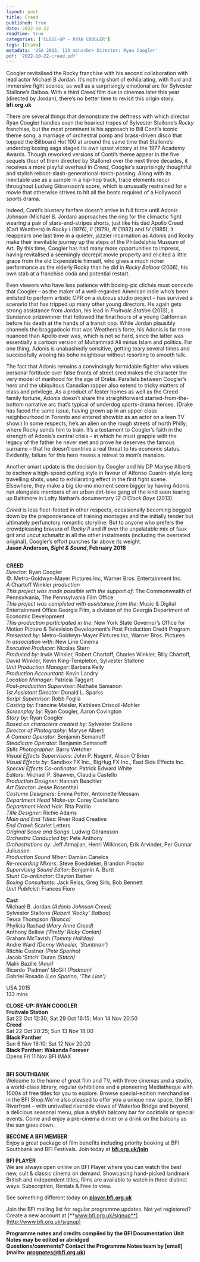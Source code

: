 ```yaml
---
layout: post
title: Creed
published: true
date: 2022-10-22
readtime: true
categories: ['CLOSE-UP - RYAN COOGLER']
tags: [Drama]
metadata: 'USA 2015, 133 mins<br> Director: Ryan Coogler'
pdf: '2022-10-22-creed.pdf'
---
```


Coogler revitalised the Rocky franchise with his second collaboration with lead actor Michael B Jordan. It’s nothing short of exhilarating, with fluid and immersive fight scenes, as well as a surprisingly emotional arc for Sylvester Stallone’s Balboa. With a third _Creed_ film due in cinemas later this year (directed by Jordan), there’s no better time to revisit this origin story.  
**bfi.org.uk**

There are several things that demonstrate the deftness with which director Ryan Coogler handles even the hoariest tropes of Sylvester Stallone’s _Rocky_ franchise, but the most prominent is his approach to Bill Conti’s iconic theme song, a marriage of orchestral pomp and brass-driven disco that topped the Billboard Hot 100 at around the same time that Stallone’s underdog boxing saga staged its own upset victory at the 1977 Academy Awards. Though reworked versions of Conti’s theme appear in the five sequels (four of them directed by Stallone) over the next three decades, it receives a more playful overhaul in _Creed_, Coogler’s surprisingly thoughtful and stylish reboot-slash-generational-torch-passing. Along with its inevitable use as a sample in a hip-hop track, trace elements recur throughout Ludwig Göransson’s score, which is unusually restrained for a movie that otherwise strives to hit all the beats required of a Hollywood sports drama.

Indeed, Conti’s blustery fanfare doesn’t arrive in full force until Adonis Johnson (Michael B. Jordan) approaches the ring for the climactic fight wearing a pair of stars-and-stripes shorts, just like his dad Apollo Creed (Carl Weathers) in _Rocky I_ (1976), _II_ (1979), _III_ (1982) and _IV_ (1985). It reappears one last time in a quieter, jazzier incarnation as Adonis and Rocky make their inevitable journey up the steps of the Philadelphia Museum of Art. By this time, Coogler has had many more opportunities to impress, having revitalised a seemingly decrepit movie property and elicited a little grace from the old Expendable himself, who gives a much richer performance as the elderly Rocky than he did in _Rocky Balboa_ (2006), his own stab at a franchise coda and potential restart.

Even viewers who have less patience with boxing-pic clichés must concede that Coogler – as the maker of a well-regarded American indie who’s been enlisted to perform artistic CPR on a dubious studio project – has survived a scenario that has tripped up many other young directors. He again gets strong assistance from Jordan, his lead in _Fruitvale Station_ (2013), a Sundance prizewinner that followed the final hours of a young Californian before his death at the hands of a transit cop. While Jordan plausibly channels the braggadocio that was Weathers’s forte, his Adonis is far more nuanced than Apollo ever was, which is not so hard, since the latter was essentially a cartoon version of Muhammad Ali minus Islam and politics. For one thing, Adonis is unabashedly sensitive, getting teary several times and successfully wooing his boho neighbour without resorting to smooth talk.

The fact that Adonis remains a convincingly formidable fighter who values personal fortitude over false fronts of street cred makes the character the very model of manhood for the age of Drake. Parallels between Coogler’s hero and the ubiquitous Canadian rapper also extend to tricky matters of class and privilege. As a product of foster homes as well as the Creed family fortune, Adonis doesn’t share the straightforward started-from-the-bottom narrative arc that’s typical of underdog sports-drama heroes. (Drake has faced the same issue, having grown up in an upper-class neighbourhood in Toronto and entered showbiz as an actor on a teen TV show.) In some respects, he’s an alien on the rough streets of north Philly, where Rocky sends him to train.  It’s a testament to Coogler’s faith in the strength of Adonis’s central crisis – in which he must grapple with the legacy of the father he never met and prove he deserves the famous surname – that he doesn’t contrive a real threat to his economic status. Evidently, failure for this hero means a retreat to mom’s mansion.

Another smart update is the decision by Coogler and his DP Maryse Alberti to eschew a high-speed cutting style in favour of Alfonso Cuarón-style long travelling shots, used to exhilarating effect in the first fight scene. Elsewhere, they make a big slo-mo moment seem bigger by having Adonis run alongside members of an urban dirt-bike gang of the kind seen tearing up Baltimore in Lofty Nathan’s documentary _12 O’Clock Boys_ (2013).

_Creed_ is less fleet-footed in other respects, occasionally becoming bogged down by the preponderance of training montages and the initially tender but ultimately perfunctory romantic storyline. But to anyone who prefers the crowdpleasing bravura of _Rocky II_ and _III_ over the unpalatable mix of faux grit and uncut schmaltz in all the other instalments (including the overrated original), Coogler’s effort punches far above its weight.  
**Jason Anderson, _Sight & Sound_, February 2016**
<br><br>

**CREED**  
_Director_: Ryan Coogler  
©: Metro-Goldwyn-Mayer Pictures Inc,  Warner Bros. Entertainment Inc.  
_A_ Chartoff Winkler _production_  
_This project was made possible with the support of_: The Commonwealth of Pennsylvania,  The Pennsylvania Film Office  
_This project was completed with assistance from the_: Music & Digital Entertainment Office Georgia Film, a division of the Georgia Department of Economic Development  
_This production participated in the_: New York State Governor’s Office for Motion Picture & Television Development’s Post Production Credit Program  
_Presented by_: Metro-Goldwyn-Mayer Pictures Inc, Warner Bros. Pictures  
_In association with_: New Line Cinema  
_Executive Producer_: Nicolas Stern  
_Produced by_: Irwin Winkler, Robert Chartoff, Charles Winkler, Billy Chartoff, David Winkler,  Kevin King-Templeton, Sylvester Stallone  
_Unit Production Manager_: Barbara Kelly  
_Production Accountant_: Kevin Landry  
_Location Manager_: Patricia Taggart  
_Post-production Supervisor_: Nathalie Samanon  
_1st Assistant Director_: Donald L. Sparks  
_Script Supervisor_: Robb Foglia  
_Casting by_: Francine Maisler,  Kathleen Driscoll-Mohler  
_Screenplay by_: Ryan Coogler, Aaron Covington  
_Story by_: Ryan Coogler  
_Based on characters created by_: Sylvester Stallone  
_Director of Photography_: Maryse Alberti  
_A Camera Operator_: Benjamin Semanoff  
_Steadicam Operator_: Benjamin Semanoff  
_Stills Photographer_: Barry Wetcher  
_Visual Effects Supervisors_: John P. Nugent,  Alison O’Brien  
_Visual Effects by_: Sandbox FX Inc., BigHug FX Inc., East Side Effects Inc.  
_Special Effects Co-ordinator_: Patrick Edward White  
_Editors_: Michael P. Shawver, Claudia Castello  
_Production Designer_: Hannah Beachler  
_Art Director_: Jesse Rosenthal  
_Costume Designers_: Emma Potter,  Antoinette Messam  
_Department Head Make-up_: Corey Castellano  
_Department Head Hair_: Rita Parillo  
_Title Designer_: Richie Adams  
_Main and End Titles_: River Road Creative  
_End Crawl_: Scarlet Letters  
_Original Score and Songs_: Ludwig Göransson  
_Orchestra Conducted by_: Pete Anthony  
_Orchestrations by_: Jeff Atmajian, Henri Wilkinson, Erik Arvinder, Per Gunnar Juliusson  
_Production Sound Mixer_: Damian Canelos  
_Re-recording Mixers_: Steve Boeddeker,  Brandon Proctor  
_Supervising Sound Editor_: Benjamin A. Burtt  
_Stunt Co-ordinator_: Clayton Barber  
_Boxing Consultants_: Jack Reiss, Greg Sirb,  Bob Bennett  
_Unit Publicist_: Frances Fiore

**Cast**  
Michael B. Jordan _(Adonis Johnson Creed)_  
Sylvester Stallone _(Robert ‘Rocky’ Balboa)_  
Tessa Thompson _(Bianca)_  
Phylicia Rashad _(Mary Anne Creed)_  
Anthony Bellew _(‘Pretty’ Ricky Conlan)_  
Graham McTavish _(Tommy Holiday)_  
Andre Ward _(Danny Wheeler, ‘Stuntman’)_  
Ritchie Costner _(Pete Sporino)_  
Jacob ‘Stitch’ Duran _(Stitch)_  
Malik Bazille _(Amir)_  
Ricardo ‘Padman’ McGill _(Padman)_  
Gabriel Rosado _(Leo Sporino, ‘The Lion’)_

USA 2015  
133 mins

**CLOSE-UP: RYAN COOGLER**<br>
**Fruitvale Station**<br>
Sat 22 Oct 12:30; Sat 29 Oct 16:15;  Mon 14 Nov 20:50<br>
**Creed**<br>
Sat 22 Oct 20:25; Sun 13 Nov 18:00<br>
**Black Panther**<br>
Sun 6 Nov 18:10; Sat 12 Nov 20:20<br>
**Black Panther: Wakanda Forever**<br>
Opens Fri 11 Nov BFI IMAX<br>
<br>

**BFI SOUTHBANK**  
Welcome to the home of great film and TV, with three cinemas and a studio, a world-class library, regular exhibitions and a pioneering Mediatheque with 1000s of free titles for you to explore. Browse special-edition merchandise in the BFI Shop.We&#39;re also pleased to offer you a unique new space, the BFI Riverfront – with unrivalled riverside views of Waterloo Bridge and beyond, a delicious seasonal menu, plus a stylish balcony bar for cocktails or special events. Come and enjoy a pre-cinema dinner or a drink on the balcony as the sun goes down.  

**BECOME A BFI MEMBER**  
Enjoy a great package of film benefits including priority booking at BFI Southbank and BFI Festivals. Join today at [**bfi.org.uk/join**](http://www.bfi.org.uk/join)  

**BFI PLAYER**  
 We are always open online on BFI Player where you can watch the best new, cult &amp; classic cinema on demand. Showcasing hand-picked landmark British and independent titles, films are available to watch in three distinct ways: Subscription, Rentals &amp; Free to view.  

See something different today on [**player.bfi.org.uk**](https://player.bfi.org.uk)  

Join the BFI mailing list for regular programme updates. Not yet registered? Create a new account at [**www.bfi.org.uk/signup**](http://www.bfi.org.uk/signup)

**Programme notes and credits compiled by the BFI Documentation Unit  
Notes may be edited or abridged  
Questions/comments? Contact the Programme Notes team by [email](mailto: prognotes@bfi.org.uk)**

<!--stackedit_data:
eyJoaXN0b3J5IjpbMTU5NTUxNzk5Ml19
-->
